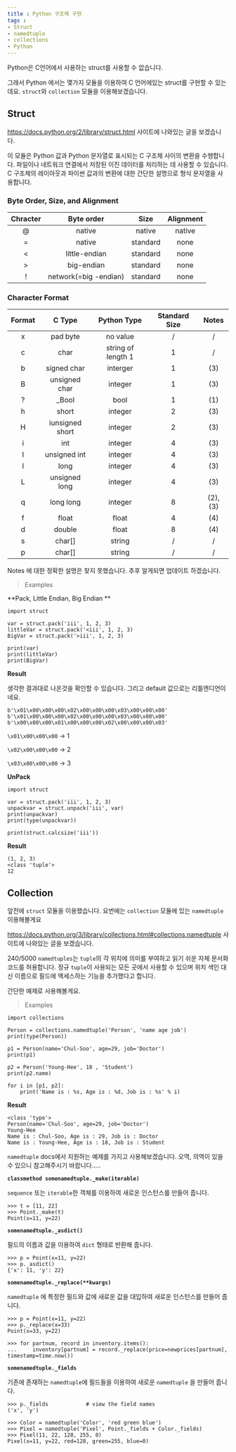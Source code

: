 ```yaml
---
title : Python 구조체 구현
tags :
- Struct
- namedtuple
- collections
- Python
---
```


Python은 C언어에서 사용하는 struct를 사용할 수 없습니다.

그래서 Python 에서는 몇가지 모듈을 이용하여 C 언어에있는 struct를 구현할 수 있는데요. `struct`와 `collection` 모듈을 이용해보겠습니다.

## Struct

https://docs.python.org/2/library/struct.html 사이트에 나와있는 글을 보겠습니다.

이 모듈은 Python 값과 Python 문자열로 표시되는 C 구조체 사이의 변환을 수행합니다. 파일이나 네트워크 연결에서 저장된 이진 데이터를 처리하는 데 사용할 수 있습니다. C 구조체의 레이아웃과 파이썬 값과의 변환에 대한 간단한 설명으로 형식 문자열을 사용합니다.

### Byte Order, Size, and Alignment

|Chracter|Byte order|Size|Alignment|
|:------:|:--------:|:--:|:-------:|
|@|native|native|native|
|=|native|standard|none|
|<|little-endian|standard|none|
|>|big-endian|standard|none|
|!|network(=big -endian)|standard|none|

### Character Format

|Format|C Type|Python Type|Standard Size|Notes|
|:----:|:----:|:---------:|:-----------:|:---:|
|x|pad byte|no value|/|/|
|c|char|string of length 1|1|/|
|b|signed char|interger|1|(3)|
|B|unsigned char|integer|1|(3)|
|?|_Bool|bool|1|(1)|
|h|short|integer|2|(3)|
|H|iunsigned short|integer|2|(3)|
|i|int|integer|4|(3)|
|I|unsigned int|integer|4|(3)|
|l|long|integer|4|(3)|
|L|unsigned long|integer|4|(3)|
|q|long long|integer|8|(2), (3)|
|f|float|float|4|(4)|
|d|double|float|8|(4)|
|s|char[]|string|/|/|
|p|char[]|string|/|/|

Notes 에 대한 정확한 설명은 찾지 못했습니다. 추후 알게되면 업데이트 하겠습니다.

> Examples

**Pack, Little Endian, Big Endian
**
```
import struct

var = struct.pack('iii', 1, 2, 3)
littleVar = struct.pack('<iii', 1, 2, 3)
BigVar = struct.pack('>iii', 1, 2, 3)

print(var)
print(littleVar)
print(BigVar)
```

**Result**

생각한 결과대로 나온것을 확인할 수 있습니다. 그리고 default 값으로는 리틀엔디언이네요.

```
b'\x01\x00\x00\x00\x02\x00\x00\x00\x03\x00\x00\x00'
b'\x01\x00\x00\x00\x02\x00\x00\x00\x03\x00\x00\x00'
b'\x00\x00\x00\x01\x00\x00\x00\x02\x00\x00\x00\x03'
```

`\x01\x00\x00\x00` -> 1

`\x02\x00\x00\x00` -> 2

`\x03\x00\x00\x00` -> 3

**UnPack**

```
import struct
 
var = struct.pack('iii', 1, 2, 3)
unpackvar = struct.unpack('iii', var)
print(unpackvar)
print(type(unpackvar))
 
print(struct.calcsize('iii'))
```

**Result**

```
(1, 2, 3)
<class 'tuple'>
12
```

## Collection

앞전에 `struct` 모듈을 이용했습니다. 요번에는 `collection` 모듈에 있는 `namedtuple` 이용해볼게요

https://docs.python.org/3/library/collections.html#collections.namedtuple 사이트에 나와있는 글을 보겠습니다.

240/5000
`namedtuples`는 `tuple`의 각 위치에 의미를 부여하고 읽기 쉬운 자체 문서화 코드를 허용합니다. 정규 `tuple`이 사용되는 모든 곳에서 사용할 수 있으며 위치 색인 대신 이름으로 필드에 액세스하는 기능을 추가했다고 합니다.

간단한 예제로 사용해볼게요.

> Examples

```
import collections
 
Person = collections.namedtuple('Person', 'name age job')
print(type(Person))
 
p1 = Person(name='Chul-Soo', age=29, job='Doctor')
print(p1)
 
p2 = Person('Young-Hee', 18 , 'Student')
print(p2.name)
 
for i in [p1, p2]:
    print('Name is : %s, Age is : %d, Job is : %s' % i)
```

**Result**

```
<class 'type'>
Person(name='Chul-Soo', age=29, job='Doctor')
Young-Hee
Name is : Chul-Soo, Age is : 29, Job is : Doctor
Name is : Young-Hee, Age is : 18, Job is : Student
```

`namedtuple` docs에서 지원하는 예제를 가지고 사용해보겠습니다. 오역, 의역이 있을 수 있으니 참고해주시기 바랍니다.....

**`classmethod somenamedtuple._make(iterable)`**

`sequence` 또는 `iterable`한 객체를 이용하여 새로운 인스턴스를 만들어 줍니다.

```
>>> t = [11, 22]
>>> Point._make(t)
Point(x=11, y=22)
```

**`somenamedtuple._asdict()`**

필드의 이름과 값을 이용하여 `dict` 형태로 반환해 줍니다.

```
>>> p = Point(x=11, y=22)
>>> p._asdict()
{'x': 11, 'y': 22}
```

**`somenamedtuple._replace(**kwargs)`**

`namedtuple` 에 특정한 필드와 값에 새로운 값을 대입하여 새로운 인스턴스를 만들어 줍니다.

```
>>> p = Point(x=11, y=22)
>>> p._replace(x=33)
Point(x=33, y=22)

>>> for partnum, record in inventory.items():
...     inventory[partnum] = record._replace(price=newprices[partnum], timestamp=time.now())
```

**`somenamedtuple._fields`**

기존에 존재하는 `namedtuple`에 필드들을 이용하여 새로운 `namedtuple` 을 만들어 줍니다.

```
>>> p._fields            # view the field names
('x', 'y')

>>> Color = namedtuple('Color', 'red green blue')
>>> Pixel = namedtuple('Pixel', Point._fields + Color._fields)
>>> Pixel(11, 22, 128, 255, 0)
Pixel(x=11, y=22, red=128, green=255, blue=0)
```